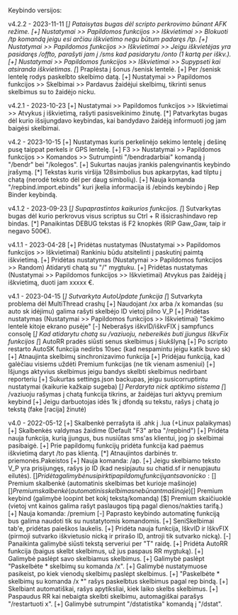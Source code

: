 Keybindo versijos:

v4.2.2 - 2023-11-11
    [*] Pataisytas bugas dėl scripto perkrovimo būnant AFK režime.
    [+] Nustatymai >> Papildomos funkcijos >> Iškvietimai >> Blokuoti /tp komandą jeigu esi arčiau iškvietimo negu būtum padaręs /tp.
    [+] Nustatymai >> Papildomos funkcijos >> Iškvietimai >> Jeigu iškvietėjas yra pasidaręs /offto, parašyti jam į /sms kad pasidarytu /onto (1 kartą per iškv.).
    [+] Nustatymai >> Papildomos funkcijos >> Iškvietimai >> Supypseti kai atsiranda iškvietimas.
    [*] Praplėsta į šonus /senisk lentelė.
    [+] Per /senisk lentelę rodys paskelbto skelbimo datą.
    [+] Nustatymai >> Papildomos funkcijos >> Skelbimai >> Pardavus žaidėjui skelbimų, tikrinti senus skelbimus su to žaidėjo nicku.
    
v4.2.1 - 2023-10-23
    [+] Nustatymai >> Papildomos funkcijos >> Iškvietimai >> Atvykus į iškvietimą, rašyti pasisveikinimo žinutę.
    [*] Patvarkytas bugas dėl kurio išsijungdavo keybindas, kai bandydavo žaidėją informuoti jog jam baigėsi skelbimai.

v4.2 - 2023-10-15
    [+] Nustatymas kuris perkelinėjo sekimo lentelę į dešinę pusę taippat perkels ir GPS lentelę.
    [+] F3 >> Nustatymai >> Papildomos funkcijos >> Komandos >> Sutrumpinti "/bendradarbiai" komandą į "/bendr" bei "/kolegos".
    [+] Sukurtas naujas įrankis palengvinantis keybindo įrašymą.
    [*] Tekstas kuris viršija 128simbolius bus apkarpytas, kad tilptu į chatą (nerodė teksto dėl per daug simbolių).
    [+] Nauja komanda "/repbind.import.ebinds" kuri įkelia informacija iš /ebinds keybindo į Rep Binder keybindą.

v4.1.2 - 2023-09-23
    [*] Supaprastintos kaikurios funkcijos.
    [*] Sutvarkytas bugas dėl kurio perkrovus visus scriptus su Ctrl + R išsicrashindavo rep bindas.
    [*] Panaikintas DEBUG tekstas iš F2 knopkės (RIP Gaw_Gaw, taip ir negavo 500€).
    
v4.1.1 - 2023-04-28
    [+] Pridėtas nustatymas (Nustatymai >> Papildomos funkcijos >> Iškvietimai) Rankiniu būdu atsitelinti į paskutinį paimtą iškvietimą.
    [+] Pridėtas nustatymas (Nustatymai >> Papildomos funkcijos >> Random) Atidaryti chatą su "/" mygtuku.
    [+] Pridėtas nustatymas (Nustatymai >> Papildomos funkcijos >> Iškvietimai) Atvykus pas žaidėją į iškvietimą, duoti jam xxxxx €.

v4.1 - 2023-04-15
    [*] Sutvarkyta AutoUpdate funkcija
    [*] Sutvarkyta problema dėl MultiThread crashų
    [+] Naudojant /xx arba /x komandas (su auto sk idėjimu) galima rašyti skelbėjo ID vietoj pilno V_P
    [+] Pridėtas nustatymas (Nustatymai >> Papildomos funkcijos >> Iškvietimai) "Sekimo lentelė kitoje ekrano pusėje"
    [-] Neberašys iškvID/iškvFIX į sampfuncs consolę
    [*] Kad atidarytu chatą su /vaziuoju, nebereikės buti įjungus IškvFix funkcijos
    [*] AutoRR pradės siūsti senus skelbimus į šiukšlyną
    [+] Po scripto restarto AutoSK funkcija nedirbs 10sec (kad nespamintu jeigu katik buvo sk)
    [+] Atnaujinta skelbimų sinchronizavimo funkcija
    [+] Pridėjau funkciją, kad galėčiau visiems uždėti Premium funkcijas (ne tik vienam asmeniui)
    [+] Išjungs aktyvius skelbimus jeigu bandys skelbti skelbimus nedirbant reporteriu
    [+] Sukurtas settings.json backupas, jeigu susicorruptintu nustatymai (kaikurie kažkaip sugeba)
    [*] Perdaryta nick aptikimo sistema
    [*] /vaziuoju rašymas į chatą funkcija tikrins, ar žaidėjas turi aktyvų premium keybind
    [+] Jeigu darbuotojas idės 1k į dfondą su tekstu, rašys į chatą jo tekstą (fake [racija] žinutė)

v4.0 - 2022-05-12
    [+] Skalbenkė perrašyta iš .ahk į .lua (+Linux palaikymas)
    [+] Skalbenkės valdymas žaidime (Default "F3" arba "/repbind")
    [+] Pridėta nauja funkcija, kurią įjungus, bus nusiūtas sms'as klientui, jog jo skelbimai pasibaigė.
    [+] Prie papildomų funkcijų pridėta funkcija kad paėmus iškvietimą daryt /to pas klientą.
    [*] Atnaujintos darbinės tr. priemonės.Pakeistos
    [+] Nauja komanda: /ap.
    [+] Jeigu skelbiamo teksto V_P yra prisijungęs, rašys jo ID (kad nesipjautu su chatid.sf ir nenupjautu eilutės).
    [$] Pridėta galimybė nusipirkti papildomų funkcijų ant savo nicko:
        [$] Premium skalbenkė (automatinis skelbimas bet kurioje mašinoje)
        [$] Premium skalbenkė (automatinis skelbimas nebūnant mašinoje)
        [$] Premium keybind (galimybė loopint bet kokį tekstą/komandą)
        [$] Premium skaičiuoklė (vietoj vnt kainos galima rašyt paslaugos tipą pagal dienos/nakties tarifą.)
    [+] Nauja komanda: /premium
    [-] Paprasto keybindo automatinę funkciją bus galima naudoti tik su nustatytomis komandomis.
    [+] SeniSkelbimai tab'e, pridėtas paieškos laukelis.
    [+] Pridėta nauja funkcija, IškvID ir IškvFIX (pirmoji sutvarko iškvietusio nicką ir prirašo ID, antroji tik sutvarko nicką).
    [-] Panaikinta galimybė siūsti tekstą serveriui per "T" raidę.
    [+] Pridėta AutoRR funkcija (baigus skelbt skelbimus, už jus paspaus RR mygtuką).
    [+] Galimybė paslėpt savo skelbiamus skelbimus.
    [+] Galimybė paslėpt "Paskelbėte * skelbimų su komanda /x".
    [+] Galimybė nustatymuose pasikeist, po kiek vienodų skelbimų paslėpt skelbimus.
    [+] "Paskelbėte * skelbimų su komanda /x *" rašys paskelbtus skelbimus pagal rep bindą.
    [+] Skelbiant automatiškai, rašys apytiksliai, kiek laiko skelbs skelbimus.
    [+] Paspaudus RR kai nebaigta skelbti skelbimu, automagiškai parašys "/restartuoti x".
    [+] Galimybė sutrumpint "/dstatistika" komandą į "/dstat".
